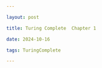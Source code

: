```yaml
---

layout: post

title: Turing Complete  Chapter 1

date: 2024-10-16

tags: TuringComplete 

---
```




